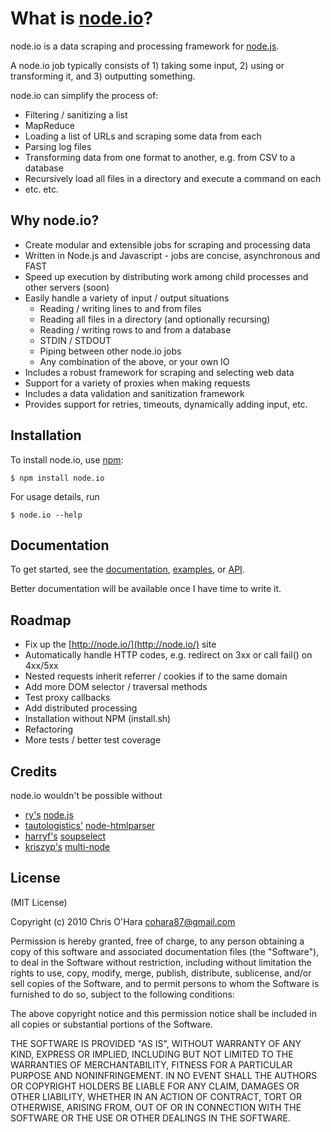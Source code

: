 # What is [node.io](http://node.io/)?

node.io is a data scraping and processing framework for [node.js](http://nodejs.org/).

A node.io job typically consists of 1) taking some input, 2) using or transforming it, and 3) outputting something. 

node.io can simplify the process of:

- Filtering / sanitizing a list
- MapReduce
- Loading a list of URLs and scraping some data from each
- Parsing log files
- Transforming data from one format to another, e.g. from CSV to a database
- Recursively load all files in a directory and execute a command on each
- etc. etc.

## Why node.io?

- Create modular and extensible jobs for scraping and processing data
- Written in Node.js and Javascript - jobs are concise, asynchronous and FAST
- Speed up execution by distributing work among child processes and other servers (soon) 
- Easily handle a variety of input / output situations
    * Reading / writing lines to and from files
    * Reading all files in a directory (and optionally recursing)    
    * Reading / writing rows to and from a database
    * STDIN / STDOUT
    * Piping between other node.io jobs
    * Any combination of the above, or your own IO     
- Includes a robust framework for scraping and selecting web data
- Support for a variety of proxies when making requests
- Includes a data validation and sanitization framework
- Provides support for retries, timeouts, dynamically adding input, etc.

## Installation

To install node.io, use [npm](http://github.com/isaacs/npm):

    $ npm install node.io

For usage details, run

    $ node.io --help

## Documentation

To get started, see the [documentation](https://github.com/chriso/node.io/blob/master/docs/README.md), [examples](https://github.com/chriso/node.io/tree/master/examples/), or [API](https://github.com/chriso/node.io/blob/master/docs/api.md).

Better documentation will be available once I have time to write it.

## Roadmap

- Fix up the [http://node.io/](http://node.io/) site
- Automatically handle HTTP codes, e.g. redirect on 3xx or call fail() on 4xx/5xx
- Nested requests inherit referrer / cookies if to the same domain
- Add more DOM selector / traversal methods
- Test proxy callbacks
- Add distributed processing
- Installation without NPM (install.sh)
- Refactoring
- More tests / better test coverage

## Credits

node.io wouldn't be possible without

- [ry's](https://github.com/ry) [node.js](http://nodejs.org/)
- [tautologistics'](https://github.com/tautologistics) [node-htmlparser](https://github.com/tautologistics/node-htmlparser)
- [harryf's](https://github.com/harryf) [soupselect](https://github.com/harryf/node-soupselect)
- [kriszyp's](https://github.com/kriszyp) [multi-node](https://github.com/kriszyp/multi-node)

## License

(MIT License)

Copyright (c) 2010 Chris O'Hara <cohara87@gmail.com>

Permission is hereby granted, free of charge, to any person obtaining
a copy of this software and associated documentation files (the
"Software"), to deal in the Software without restriction, including
without limitation the rights to use, copy, modify, merge, publish,
distribute, sublicense, and/or sell copies of the Software, and to
permit persons to whom the Software is furnished to do so, subject to
the following conditions:

The above copyright notice and this permission notice shall be
included in all copies or substantial portions of the Software.

THE SOFTWARE IS PROVIDED "AS IS", WITHOUT WARRANTY OF ANY KIND,
EXPRESS OR IMPLIED, INCLUDING BUT NOT LIMITED TO THE WARRANTIES OF
MERCHANTABILITY, FITNESS FOR A PARTICULAR PURPOSE AND
NONINFRINGEMENT. IN NO EVENT SHALL THE AUTHORS OR COPYRIGHT HOLDERS BE
LIABLE FOR ANY CLAIM, DAMAGES OR OTHER LIABILITY, WHETHER IN AN ACTION
OF CONTRACT, TORT OR OTHERWISE, ARISING FROM, OUT OF OR IN CONNECTION
WITH THE SOFTWARE OR THE USE OR OTHER DEALINGS IN THE SOFTWARE.

